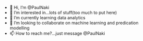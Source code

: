 - 👋 Hi, I’m @PaulNaki
- 👀 I’m interested in...lots of stuff(too much to put here)
- 🌱 I’m currently learning data analytics
- 💞️ I’m looking to collaborate on machine learning and predication modelling
- 📫 How to reach me?...just message @PaulNaki

<!---
PaulNaki/PaulNaki is a ✨ special ✨ repository because its `README.md` (this file) appears on your GitHub profile.
You can click the Preview link to take a look at your changes.
--->
